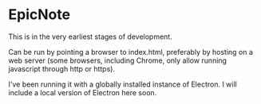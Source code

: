 # EpicNote #
This is in the very earliest stages of development.

Can be run by pointing a browser to index.html, preferably by hosting on a web server (some browsers, including Chrome, only allow running javascript through http or https).

I've been running it with a globally installed instance of Electron.
I will include a local version of Electron here soon.
